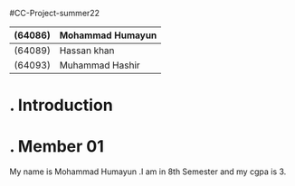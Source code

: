 #CC-Project-summer22

 | (64086)         | Mohammad Humayun |
 | --------------- | ---------------- |
 | (64089)         | Hassan khan      |
 | (64093)         | Muhammad Hashir  |


# .              Introduction          #
# .                Member 01           #
My name is Mohammad Humayun .I am in 8th Semester and my cgpa is 3.
